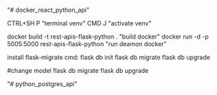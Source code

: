 "# docker_react_python_api" 

CTRL+SH P  "terminal venv" 
CMD J "activate venv"

docker build -t rest-apis-flask-python . "build docker"
docker run -d -p 5005:5000 rest-apis-flask-python "run deamon docker"

install flask-migrate
cmd: flask db init
flask db migrate
flask db upgrade

#change model
flask db migrate
flask db upgrade


"# python_postgres_api" 
